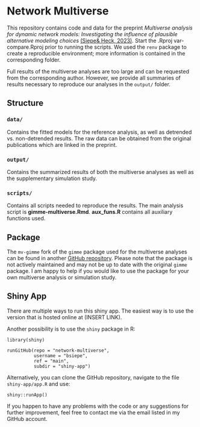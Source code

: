 # Network Multiverse
This repository contains code and data for the preprint *Multiverse analysis for dynamic network models: Investigating the influence of plausible alternative modeling choices* [(Siepe& Heck, 2023)](https://osf.io/etm3u/). Start the .Rproj var-compare.Rproj prior to running the scripts. We used the `renv` package to create a reproducible environment; more information is contained in the corresponding folder.  

Full results of the multiverse analyses are too large and can be requested from the corresponding author. However, we provide all summaries of results necessary to reproduce our analyses in the `output/` folder. 

## Structure

### `data/`
Contains the fitted models for the reference analysis, as well as detrended vs. non-detrended results. The raw data can be obtained from the original publications which are linked in the preprint.

### `output/`
Contains the summarized results of both the multiverse analyses as well as the supplementary simulation study.

### `scripts/`
Contains all scripts needed to reproduce the results. The main analysis script is **gimme-multiverse.Rmd**. 
**aux_funs.R** contains all auxiliary functions used. 



## Package
The `mv-gimme` fork of the `gimme` package used for the multiverse analyses can be found in another [GitHub repository](https://github.com/bsiepe/mv-gimme).
Please note that the package is not actively maintained and may not be up to date with the original `gimme` package. I am happy to help if you would like to use the package for your own multiverse analysis or simulation study.



## Shiny App
There are multiple ways to run this shiny app. The easiest way is to use the version that is hosted online at (INSERT LINK).

Another possibility is to use the `shiny` package in R:

```
library(shiny)

runGitHub(repo = "network-multiverse",
          username = "bsiepe",
          ref = "main",
          subdir = "shiny-app")

```

Alternatively, you can clone the GitHub repository, navigate to the file `shiny-app/app.R` and use:

```
shiny::runApp()
```

If you happen to have any problems with the code or any suggestions for further improvement, feel free to contact me via the email listed in my GitHub account. 
